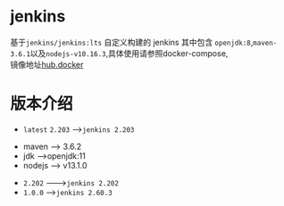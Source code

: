 # jenkins 
基于`jenkins/jenkins:lts` 自定义构建的 jenkins 其中包含 `openjdk:8`,`maven-3.6.1`以及`nodejs-v10.16.3`,具体使用请参照docker-compose,<br>
镜像地址[hub.docker](https://hub.docker.com/r/hb0730/jenkins/tags)
# 版本介绍
 * `latest` `2.203` -->`jenkins 2.203`
  + maven --> 3.6.2 
  + jdk -->openjdk:11
  + nodejs --> v13.1.0
 * `2.202` --->`jenkins 2.202`
 * `1.0.0` -->`jenkins 2.60.3`
 